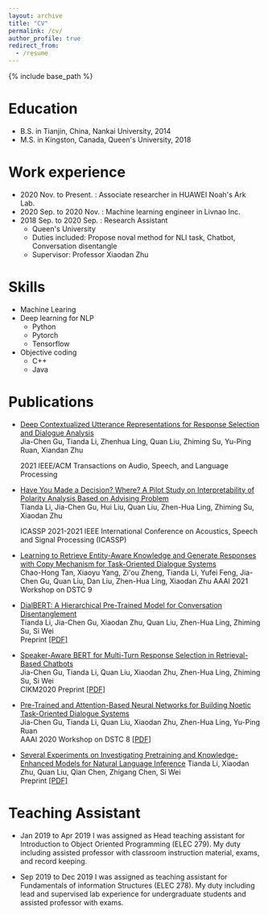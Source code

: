 ```yaml
---
layout: archive
title: "CV"
permalink: /cv/
author_profile: true
redirect_from:
  - /resume
---
```


{% include base_path %}

Education
======
* B.S. in Tianjin, China, Nankai University, 2014
* M.S. in Kingston, Canada, Queen's University, 2018

Work experience
======
* 2020 Nov. to Present. : Associate researcher in HUAWEI Noah's Ark Lab.
* 2020 Sep. to 2020 Nov. : Machine learning engineer in Livnao Inc.
* 2018 Sep. to 2020 Sep. : Research Assistant
  * Queen's University
  * Duties included: Propose noval method for NLI task, Chatbot, Conversation disentangle
  * Supervisor: Professor Xiaodan Zhu

  
Skills
======
* Machine Learing
* Deep learning for NLP
  * Python
  * Pytorch
  * Tensorflow
* Objective coding
  * C++
  * Java


Publications
======

* [Deep Contextualized Utterance Representations for Response Selection and Dialogue Analysis](https://ieeexplore.ieee.org/abstract/document/9410366)  
  Jia-Chen Gu, Tianda Li, Zhenhua Ling, Quan Liu, Zhiming Su, Yu-Ping Ruan, Xiandan Zhu
  
  2021 IEEE/ACM Transactions on Audio, Speech, and Language Processing


* [Have You Made a Decision? Where? A Pilot Study on Interpretability of Polarity Analysis Based on Advising Problem](https://ieeexplore.ieee.org/abstract/document/9413654)  
  Tianda Li, Jia-Chen Gu, Hui Liu, Quan Liu, Zhen-Hua Ling, Zhiming Su, Xiaodan Zhu
  
  ICASSP 2021-2021 IEEE International Conference on Acoustics, Speech and Signal Processing (ICASSP)
  
  
* [Learning to Retrieve Entity-Aware Knowledge and Generate Responses with Copy Mechanism for Task-Oriented Dialogue Systems](https://arxiv.org/abs/2012.11937)  
 Chao-Hong Tan, Xiaoyu Yang, Zi'ou Zheng, Tianda Li, Yufei Feng, Jia-Chen Gu, Quan Liu, Dan Liu, Zhen-Hua Ling, Xiaodan Zhu
  AAAI 2021 Workshop on DSTC 9 
  
* [DialBERT: A Hierarchical Pre-Trained Model for Conversation Disentanglement](https://arxiv.org/pdf/2004.03760.pdf)  
  Tianda Li, Jia-Chen Gu, Xiaodan Zhu, Quan Liu, Zhen-Hua Ling, Zhiming Su, Si Wei  
  Preprint [[PDF]](https://arxiv.org/pdf/2004.03760.pdf)


* [Speaker-Aware BERT for Multi-Turn Response Selection in Retrieval-Based Chatbots](https://arxiv.org/pdf/2004.03588.pdf)  
  Jia-Chen Gu, Tianda Li, Quan Liu, Xiaodan Zhu, Zhen-Hua Ling, Zhiming Su, Si Wei  
  CIKM2020 Preprint [[PDF]](https://arxiv.org/abs/1904.12104)



* [Pre-Trained and Attention-Based Neural Networks for Building Noetic Task-Oriented Dialogue Systems](https://arxiv.org/pdf/2004.01940.pdf)  
 Jia-Chen Gu, Tianda Li, Quan Liu, Xiaodan Zhu, Zhen-Hua Ling, Yu-Ping Ruan  
 AAAI 2020 Workshop on DSTC 8 [[PDF]](https://arxiv.org/pdf/2004.01940.pdf)


* [Several Experiments on Investigating Pretraining and Knowledge-Enhanced Models for Natural Language Inference](https://arxiv.org/abs/1904.12104) 
  Tianda Li, Xiaodan Zhu, Quan Liu, Qian Chen, Zhigang Chen, Si Wei  
  Preprint  [[PDF]](https://arxiv.org/abs/1904.12104)

  
Teaching Assistant
======

* Jan 2019 to Apr 2019
 I was assigned as Head teaching assistant for Introduction to Object Oriented Programming (ELEC 279). My
duty including assisted professor with classroom instruction material, exams, and record keeping.

* Sep 2019 to Dec 2019
 I was assigned as teaching assistant for Fundamentals of information Structures (ELEC 278). My duty
including lead and supervised lab experience for undergraduate students and assisted professor with exams.
  
